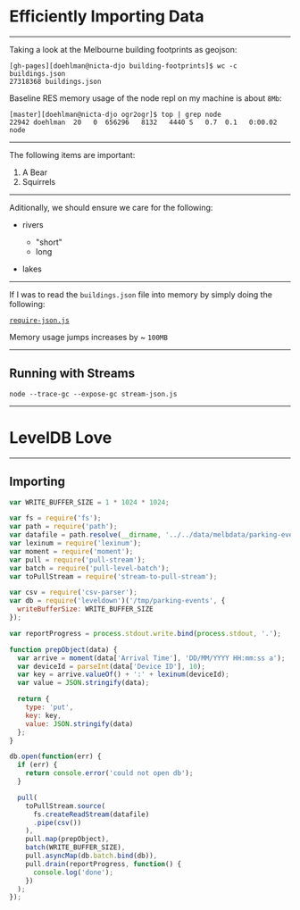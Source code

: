 # Efficiently Importing Data

---

Taking a look at the Melbourne building footprints as geojson:

```
[gh-pages][doehlman@nicta-djo building-footprints]$ wc -c buildings.json
27318368 buildings.json
```

Baseline RES memory usage of the node repl on my machine is about `8Mb`:

```
[master][doehlman@nicta-djo ogr2ogr]$ top | grep node
22942 doehlman  20   0  656296   8132   4440 S   0.7  0.1   0:00.02 node
```

---

The following items are important:

1. A Bear
2. Squirrels

---

Aditionally, we should ensure we care for the following:

- rivers
  - "short"
  - long

- lakes

---

If I was to read the `buildings.json` file into memory by simply doing the following:

[`require-json.js`](examples/streams/require-json.js)

Memory usage jumps increases by ~ `100MB`

---

## Running with Streams

```
node --trace-gc --expose-gc stream-json.js
```

---

# LevelDB Love

---

## Importing

```js
var WRITE_BUFFER_SIZE = 1 * 1024 * 1024;

var fs = require('fs');
var path = require('path');
var datafile = path.resolve(__dirname, '../../data/melbdata/parking-events/events.csv');
var lexinum = require('lexinum');
var moment = require('moment');
var pull = require('pull-stream');
var batch = require('pull-level-batch');
var toPullStream = require('stream-to-pull-stream');

var csv = require('csv-parser');
var db = require('leveldown')('/tmp/parking-events', {
  writeBufferSize: WRITE_BUFFER_SIZE
});

var reportProgress = process.stdout.write.bind(process.stdout, '.');

function prepObject(data) {
  var arrive = moment(data['Arrival Time'], 'DD/MM/YYYY HH:mm:ss a');
  var deviceId = parseInt(data['Device ID'], 10);
  var key = arrive.valueOf() + ':' + lexinum(deviceId);
  var value = JSON.stringify(data);

  return {
    type: 'put',
    key: key,
    value: JSON.stringify(data)
  };
}

db.open(function(err) {
  if (err) {
    return console.error('could not open db');
  }

  pull(
    toPullStream.source(
      fs.createReadStream(datafile)
      .pipe(csv())
    ),
    pull.map(prepObject),
    batch(WRITE_BUFFER_SIZE),
    pull.asyncMap(db.batch.bind(db)),
    pull.drain(reportProgress, function() {
      console.log('done');
    })
  );
});
```

